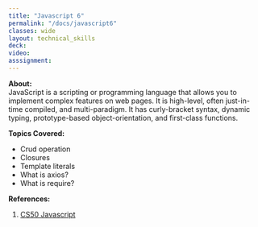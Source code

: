 ```yaml
---
title: "Javascript 6"
permalink: "/docs/javascript6"
classes: wide
layout: technical_skills
deck:
video:
asssignment:
---
```


**About:**  
JavaScript is a scripting or programming language that allows you to implement complex features on web pages. It is high-level, often just-in-time compiled, and multi-paradigm. It has curly-bracket syntax, dynamic typing, prototype-based object-orientation, and first-class functions.

**Topics Covered:**

- Crud operation
- Closures
- Template literals
- What is axios?
- What is require?

**References:**

1. [CS50 Javascript](https://cs50.harvard.edu/web/2020/weeks/5/)
